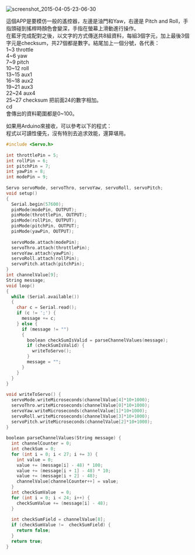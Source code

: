 ![screenshot_2015-04-05-23-06-30](https://cloud.githubusercontent.com/assets/12403337/8718356/70377568-2bd6-11e5-8a0a-ae2b8e8e6e96.jpg)

這個APP是要模仿一般的遙控器，左邊是油門和Yaw，右邊是 Pitch and Roll，手指頭碰到搖桿時顏色會變深，手指在螢幕上滑動進行操作。  
在藍牙完成配對之後，以文字的方式傳送共8組資料，每組3個字元，加上最後3個字元是checksum，共27個都是數字。結尾加上一個分號，各代表：  
1~3     throttle  
4~6     yaw  
7~9     pitch  
10~12 roll  
13~15 aux1  
16~18 aux2  
19~21 aux3  
22~24 aux4  
25~27 checksum 把前面24的數字相加。  
cd   
會傳出的資料範圍都是0~100。  
  
  
如果用Arduino來接收，可以參考以下的程式：  
程式以可讀性優先，沒有特別去追求效能，還算堪用。  
 
```c 
#include <Servo.h>  
  
int throttlePin = 5;  
int rollPin = 6;  
int pitchPin = 7;  
int yawPin = 8;  
int modePin = 9;  
  
Servo servoMode, servoThro, servoYaw, servoRoll, servoPitch;  
void setup()  
{  
  Serial.begin(57600);  
  pinMode(modePin, OUTPUT);  
  pinMode(throttlePin, OUTPUT);  
  pinMode(rollPin, OUTPUT);  
  pinMode(pitchPin, OUTPUT);  
  pinMode(yawPin, OUTPUT);  
  
  servoMode.attach(modePin);  
  servoThro.attach(throttlePin);  
  servoYaw.attach(yawPin);  
  servoRoll.attach(rollPin);  
  servoPitch.attach(pitchPin);  
}  
int channelValue[9];  
String message;  
void loop()  
{  
  while (Serial.available())  
  {  
    char c = Serial.read();  
    if (c != ';') {  
      message += c;  
    } else {  
      if (message != "")  
      {  
        boolean checkSumIsValid = parseChannelValues(message);  
        if (checkSumIsValid) {  
          writeToServo();  
        }  
        message = "";  
      }  
    }  
  }  
}  
  
void writeToServo() {  
  servoMode.writeMicroseconds(channelValue[4]*10+1000);  
  servoThro.writeMicroseconds(channelValue[0]*10+1000);  
  servoYaw.writeMicroseconds(channelValue[1]*10+1000);  
  servoRoll.writeMicroseconds(channelValue[3]*10+1000);  
  servoPitch.writeMicroseconds(channelValue[2]*10+1000);  
}  
  
boolean parseChannelValues(String message) {  
  int channelCounter = 0;  
  int checkSum = 0;  
  for (int i = 0; i < 27; i += 3) {  
    int value = 0;  
    value += (message[i] - 48) * 100;  
    value += (message[i + 1] - 48) * 10;  
    value += (message[i + 2] - 48);  
    channelValue[channelCounter++] = value;  
  }  
  int checkSumValue  = 0;  
  for (int i = 0; i < 24; i++) {  
    checkSumValue += (message[i] - 48);  
  }  
  
  int checkSumField = channelValue[8];  
  if (checkSumValue !=  checkSumField) {  
    return false;  
  }  
  return true;  
}  
```

